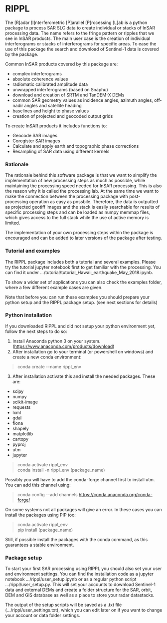 # RIPPL

The [R]adar [I]nterferometric [P]arallel [P]rocessing [L]ab is a python package to process SAR SLC data to create
individual or stacks of InSAR processing data. The name refers to the fringe pattern or ripples that we see
in InSAR products. The main user case is the creation of individual interferograms or stacks of interferograms
for specific areas. To ease the use of this package the search and download of Sentinel-1 data is covered by
the package. 

Common InSAR products covered by this package are: 
- complex interferograms
- absolute coherence values
- radiomatic calibrated amplitude data
- unwrapped interferograms (based on Snaphu)
- download and creation of SRTM and TanDEM-X DEMs
- common SAR geometry values as incidence angles, azimuth angles, off-nadir angles and satellite heading
- baselines and height to phase values
- creation of projected and geocoded output grids 

To create InSAR products it includes functions to:
- Geocode SAR images
- Coregister SAR images
- Calculate and apply earth and topographic phase corrections
- Resampling of SAR data using different kernels

### Rationale 

The rationale behind this software package is that we want to simplify the implementation of new processing
steps as much as possible, while maintaining the processing speed needed for InSAR processing. This is also
the reason why it is called the processing lab. At the same time we want to make the connection between 
the processing package with post-processing operation as easy as possbile. Therefore, the data is outputted
as projected geotiff images and the stack is easily searchable for results of specific processing steps
and can be loaded as numpy memmap files, which gives access to the full stack while the use of active
memory is limited.  

The implementation of your own processing steps within the package is encouraged and can be added to later
versions of the package after testing.

### Tutorial and examples

The RIPPL package includes both a tutorial and several examples. Please try the tutorial jupyter notebook first
to get familiar with the processing. You can find it under .../tutorial/tutorial_Hawaii_earthquake_May_2018.ipynb.

To show a wider set of applications you can also check the examples folder, where a few different example cases
are given. 

Note that before you can run these examples you should prepare your python setup and the RIPPL package setup. 
(see next sections for details)

### Python installation

If you downloaded RIPPL and did not setup your python environment yet, follow the next steps to do so:

1. Install Anaconda python 3 on your system. (https://www.anaconda.com/products/download)
2. After installation go to your terminal (or powershell on windows) and create a new conda environment:

> conda create --name rippl_env 

3. After installation activate this and install the needed packages. These are:
- scipy
- numpy
- scikit-image
- requests
- lxml
- gdal
- fiona
- shapely
- matplotlib
- cartopy
- pyproj
- utm
- jupyter

> conda activate rippl_env \
> conda install -n rippl_env (package_name)

Possibly you will have to add the conda-forge channel first to install utm. You can add this channel using:

> conda config --add channels https://conda.anaconda.org/conda-forge/

On some systems not all packages will give an error. In these cases you can install the packages using PIP too:

> conda activate rippl_env \
> pip install (package_name)

Still, if possible install the packages with the conda command, as this guarantees a stable environment.

### Package setup

To start your first SAR processing using RIPPL you should also set your user and environment settings. You 
can find the installation code as a jupyter notebook .../rippl/user_setup.ipynb or as a regular python script
.../rippl/user_setup.py. This will set your accounts to download Sentinel-1 data and external DEMs and create
a folder structure for the SAR, orbit, DEM and GIS database as well as a place to store your radar datastacks.

The output of the setup scripts will be saved as a .txt file (.../rippl/user_settings.txt), which you can edit
later on if you want to change your account or data folder settings.
